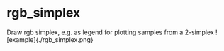 # rgb_simplex
Draw rgb simplex, e.g. as legend for plotting samples from a 2-simplex
![example]{./rgb_simplex.png}
